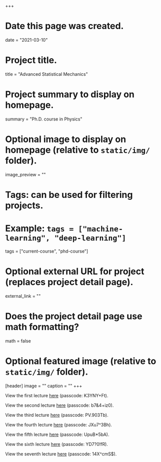 +++
# Date this page was created.
date = "2021-03-10"

# Project title.
title = "Advanced Statistical Mechanics"

# Project summary to display on homepage.
summary = "Ph.D. course in Physics"

# Optional image to display on homepage (relative to `static/img/` folder).
image_preview = ""

# Tags: can be used for filtering projects.
# Example: `tags = ["machine-learning", "deep-learning"]`
tags = ["current-course", "phd-course"]

# Optional external URL for project (replaces project detail page).
external_link = ""

# Does the project detail page use math formatting?
math = false

# Optional featured image (relative to `static/img/` folder).
[header]
image = ""
caption = ""
+++

View the first lecture [here](https://unipd.zoom.us/rec/share/SE35mv-p-d2hVjcPOsq6gOjblRfN270GvYcDooDYBV-v0nCb5B3QR11V6bNC4Ro.INwR09UpPzl0-pm_) (passcode: K3YNY+Ft).

View the second lecture [here](https://unipd.zoom.us/rec/share/KvcCsK2zeakgsJ8dz6bSfFJzCxPtWqco4kA6kdMqF-d8aK71snnPnGkq4AN53tMv.ZITcwSIIdun1P6DX) (passcode: b7&4+iz0).

View the third lecture [here](https://unipd.zoom.us/rec/share/o8bLFGZnrues9Y4O7-vPp4JBEztdZmZscp78eKp2HUBxLDVDbTmFgG5SYxvUqlK3.wQF4zxg3J_9rd-Pq) (passcode: PV.903Tb).

View the fourth lecture [here](https://unipd.zoom.us/rec/share/055r1ivfvQvcidpN8CVQ6h9GBHSR13JME_V07fL7D4Vqnz0X9fd8XkCII4w08Iep.e9UzRx96FUGUjFhk) (passcode: JXu7^3Bh).

View the fifth lecture [here](https://unipd.zoom.us/rec/share/2mCNSRUqI2jrxzIaqkRH6pe4oN1X8Q7fcWRFW39DZMODaaxcnnHp7EdpE5ASBuk.K7C-uI_MKlboCr5L) (passcode: UpuB*5bA).

View the sixth lecture [here](https://unipd.zoom.us/rec/share/l5-hUlG7x1nIuEqy8uaIFWc4nt_VYbLDPvKTMQApIHIp1NNwxTx_KptOiEvizypW.ZSbMsBlDD2woZcg1) (passcode: YD7?0!fR).

View the seventh lecture [here](https://unipd.zoom.us/rec/share/4kTQulXnCaEYbzoZTjdP9Sf-LmTTZEwBGcxG39FWCZM0R0VwqAimi2CPVyOwjtQC.FqzevBfVf6MO9Umd) (passcode: 14X^cmS$).
